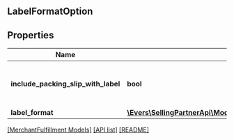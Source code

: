 ## LabelFormatOption

## Properties

Name | Type | Description | Notes
------------ | ------------- | ------------- | -------------
**include_packing_slip_with_label** | **bool** | When true, include a packing slip with the label. | [optional]
**label_format** | [**\Evers\SellingPartnerApi\Model\MerchantFulfillment\LabelFormat**](LabelFormat.md) |  | [optional]

[[MerchantFulfillment Models]](../) [[API list]](../../Api) [[README]](../../../README.md)
